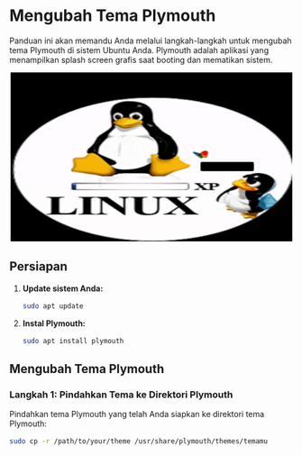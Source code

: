 # Mengubah Tema Plymouth

Panduan ini akan memandu Anda melalui langkah-langkah untuk mengubah tema Plymouth di sistem Ubuntu Anda. Plymouth adalah aplikasi yang menampilkan splash screen grafis saat booting dan mematikan sistem.

<p align="center">
  <img src="preview/preview.gif" alt="Tema Plymouth Preview" width="500" height="300">
</p>

## Persiapan

1. **Update sistem Anda:**
    ```bash
    sudo apt update
    ```

2. **Instal Plymouth:**
    ```bash
    sudo apt install plymouth
    ```

## Mengubah Tema Plymouth

### Langkah 1: Pindahkan Tema ke Direktori Plymouth

Pindahkan tema Plymouth yang telah Anda siapkan ke direktori tema Plymouth:
```bash
sudo cp -r /path/to/your/theme /usr/share/plymouth/themes/temamu
